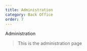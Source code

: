 ```yaml
---
title: Administration
category: Back Office
order: 7
---
```


Administration

> This is the administration page
